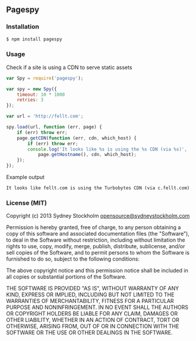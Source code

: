 ## Pagespy

### Installation

```bash
$ npm install pagespy
```

### Usage

Check if a site is using a CDN to serve static assets

```javascript
var Spy = require('pagespy');

var spy = new Spy({
    timeout: 10 * 1000
    retries: 3
});

var url = 'http://fellt.com';

spy.load(url, function (err, page) {
    if (err) throw err;
    page.getCDN(function (err, cdn, which_host) {
        if (err) throw err;
        console.log('It looks like %s is using the %s CDN (via %s)',
            page.getHostname(), cdn, which_host);
    });
});
```

Example output

```
It looks like fellt.com is using the Turbobytes CDN (via c.fellt.com)
```

### License (MIT)

Copyright (c) 2013 Sydney Stockholm <opensource@sydneystockholm.com>

Permission is hereby granted, free of charge, to any person obtaining
a copy of this software and associated documentation files (the
"Software"), to deal in the Software without restriction, including
without limitation the rights to use, copy, modify, merge, publish,
distribute, sublicense, and/or sell copies of the Software, and to
permit persons to whom the Software is furnished to do so, subject to
the following conditions:

The above copyright notice and this permission notice shall be
included in all copies or substantial portions of the Software.

THE SOFTWARE IS PROVIDED "AS IS", WITHOUT WARRANTY OF ANY KIND,
EXPRESS OR IMPLIED, INCLUDING BUT NOT LIMITED TO THE WARRANTIES OF
MERCHANTABILITY, FITNESS FOR A PARTICULAR PURPOSE AND
NONINFRINGEMENT. IN NO EVENT SHALL THE AUTHORS OR COPYRIGHT HOLDERS BE
LIABLE FOR ANY CLAIM, DAMAGES OR OTHER LIABILITY, WHETHER IN AN ACTION
OF CONTRACT, TORT OR OTHERWISE, ARISING FROM, OUT OF OR IN CONNECTION
WITH THE SOFTWARE OR THE USE OR OTHER DEALINGS IN THE SOFTWARE.

